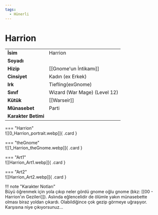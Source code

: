 ```yaml
---
tags:
  - Hünerli
---  
```

# Harrion   
  
<div class="grid" markdown>  
  
|  |  |  
|---|---|  
| **İsim** | Harrion |  
| **Soyadı** |  |  
| **Hizip** | [[Gnome'un İntikamı]] |  
| **Cinsiyet** | Kadın (ex Erkek) |  
| **Irk** | Tiefling(exGnome) |  
| **Sınıf** | Wizard (War Mage) (Level 12) |  
| **Kütük** | [[Warseir]] |  
| **Münasebet** | Parti |  
| **Karakter Betimi** |  |  
  
  
=== "Harrion"  
	![[0_Harrion_portrait.webp]]{ .card }  
  
=== "theGnome"  
	![[1_Harrion_theGnome.webp]]{ .card }  
  
=== "Art1"  
	![[Harrion_Art1.webp]]{ .card }  
  
=== "Art2"  
	![[Harrion_Art2.webp]]{ .card }  
  
</div>  
  
!!! note "Karakter Notları"  
	Büyü öğrenmek için yola çıkıp neler gördü gnome oğlu gnome (bkz: [[00 - Harrion'ın Gezileri]]). Aslında eğlencelidir de ölümle yakın münasebette olması biraz yoldan çıkardı. Olabildiğince çok gezip görmeye uğraşıyor. Karşısına niye çıkıyorsunuz…   